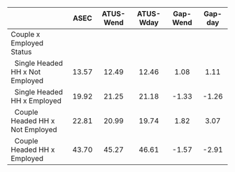 
|                      |         ASEC |    ATUS-Wend |    ATUS-Wday |     Gap-Wend |      Gap-day |
| -------------------- | :----------: | :----------: | :----------: | :----------: | :----------: |
| Couple x Employed Status |              |              |              |              |              |
| &nbsp;&nbsp;Single Headed HH x Not Employed |        13.57 |        12.49 |        12.46 |         1.08 |         1.11 |
| &nbsp;&nbsp;Single Headed HH x Employed |        19.92 |        21.25 |        21.18 |        -1.33 |        -1.26 |
| &nbsp;&nbsp;Couple Headed HH x Not Employed |        22.81 |        20.99 |        19.74 |         1.82 |         3.07 |
| &nbsp;&nbsp;Couple Headed HH x Employed |        43.70 |        45.27 |        46.61 |        -1.57 |        -2.91 |

